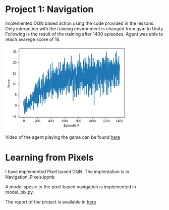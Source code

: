 


# Project 1: Navigation

Implemented DQN based action using the code provided in the lessons. Only interaction with the training environment is changed from gym to Unity. Following is the result of the training after 1400 episodes. Agent was able to reach avarege score of 16.

![scores](./BananaScore.png)

Video of the agent playing the game can be found [here](./banana2.mov)


# Learning from Pixels

I have implemented Pixel based DQN. The implentation is in Navigation_Pixels.ipynb

A model spesic to the pixel based navigation is implemented in model_pix.py.

The report of the project is available in [here](./report.pdf) 